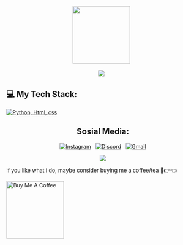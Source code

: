 <div align="center">
  
  <img src="https://avatars.githubusercontent.com/u/80184758?s=400&u=c8438113ec47d10f58e51934c129459dcb3b876a&v=4" width="150px" height="150px"/> &nbsp;
  
  <a href="https://github.com/DenverCoder1/readme-typing-svg"><img src="https://readme-typing-svg.herokuapp.com/?lines=Android+Developer;Self-Taught+UI%2FUX+designer;IoT+Junkie+;Hit+me+up%2C+I'd+love+to+work+with+you!&font=Fira%20Code&center=true&width=500&height=45&color=f75c7e&vCenter=true&size=22"></a> &nbsp;
  
</div>

<div>

  ## 💻 My Tech Stack:

[![Python, Html, css](https://skillicons.dev/icons?i=python,html,css)](https://skillicons.dev)

  
</div>

<div align="center">
  
  ##  Sosial Media:
  
  [![Instagram](https://skillicons.dev/icons?i=instagram)](https://www.instagram.com/jhosuazett) &nbsp;
  [![Discord](https://skillicons.dev/icons?i=discord)](https://www.facebook.com/kzdgzr) &nbsp;
  [![Gmail](https://skillicons.dev/icons?i=gmail)](mailto:jhosuasautmaruli0079@gmail.com?subject=Hello%20Jhosua,%20From%20Github)
  
</div>

<p align="center"><img src="https://denvercoder1-github-readme-stats.vercel.app/api/?username=jhosuaarch&show_icons=true&include_all_commits=true&count_private=true&theme=react&hide_border=true&bg_color=1F222E&title_color=F85D7F&icon_color=F8D866"></p>

if you like what i do, maybe consider buying me a coffee/tea 🥺👉👈

<a href="https://buymeacoffee.com/jhosuafluxuel" target="_blank"><img src="https://cdn.buymeacoffee.com/buttons/v2/default-red.png" alt="Buy Me A Coffee" width="150" ></a>
